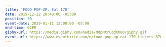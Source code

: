 ```yaml
---
title: 'FOOD POP-UP: Eat 170'
date: 2019-12-22 20:48:00 -05:00
position: 50
event-date: 2020-01-11 12:00:00 -05:00
end-time: 02PM
giphy-url: https://media.giphy.com/media/MdpNtrCqdXm80/giphy.gif
event-url: https://www.eventbrite.com/e/food-pop-up-eat-170-tickets-87072507213
---
```


